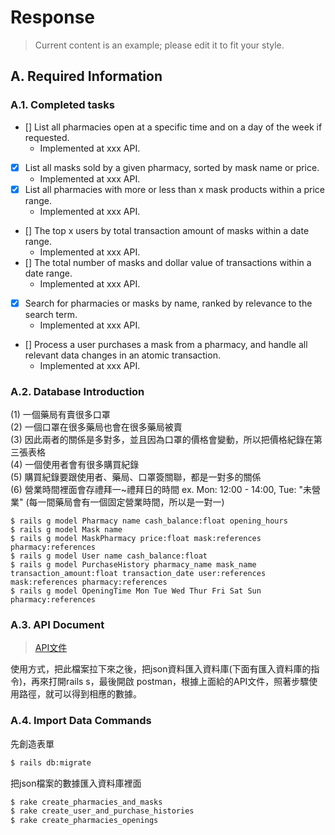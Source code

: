 # Response
> Current content is an example; please edit it to fit your style.
## A. Required Information
### A.1. Completed tasks
- [] List all pharmacies open at a specific time and on a day of the week if requested.
  - Implemented at xxx API.
- [x] List all masks sold by a given pharmacy, sorted by mask name or price.
  - Implemented at xxx API.
- [x] List all pharmacies with more or less than x mask products within a price range.
  - Implemented at xxx API.
- [] The top x users by total transaction amount of masks within a date range.
  - Implemented at xxx API.
- [] The total number of masks and dollar value of transactions within a date range.
  - Implemented at xxx API.
- [x] Search for pharmacies or masks by name, ranked by relevance to the search term.
  - Implemented at xxx API.
- [] Process a user purchases a mask from a pharmacy, and handle all relevant data changes in an atomic transaction.
  - Implemented at xxx API.


### A.2. Database Introduction

(1) 一個藥局有賣很多口罩   
(2) 一個口罩在很多藥局也會在很多藥局被賣   
(3) 因此兩者的關係是多對多，並且因為口罩的價格會變動，所以把價格紀錄在第三張表格   
(4) 一個使用者會有很多購買紀錄    
(5) 購買紀錄要跟使用者、藥局、口罩簽關聯，都是一對多的關係   
(6) 營業時間裡面會存禮拜一~禮拜日的時間 ex. Mon: 12:00 - 14:00, Tue: "未營業" (每一間藥局會有一個固定營業時間，所以是一對一)   

```shell
$ rails g model Pharmacy name cash_balance:float opening_hours
$ rails g model Mask name
$ rails g model MaskPharmacy price:float mask:references pharmacy:references
$ rails g model User name cash_balance:float
$ rails g model PurchaseHistory pharmacy_name mask_name transaction_amount:float transaction_date user:references mask:references pharmacy:references
$ rails g model OpeningTime Mon Tue Wed Thur Fri Sat Sun pharmacy:references  
```

### A.3. API Document

> [API文件](https://hackmd.io/@BNE3ZSQ9QRW2ChNzpkH3mw/SkFKD2xZ2)

使用方式，把此檔案拉下來之後，把json資料匯入資料庫(下面有匯入資料庫的指令)，再來打開rails s，最後開啟 postman，根據上面給的API文件，照著步驟使用路徑，就可以得到相應的數據。


### A.4. Import Data Commands

先創造表單
```bash
$ rails db:migrate
```

把json檔案的數據匯入資料庫裡面
```bash
$ rake create_pharmacies_and_masks 
$ rake create_user_and_purchase_histories  
$ rake create_pharmacies_openings
```




